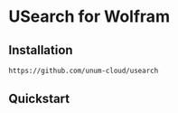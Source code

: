 # USearch for Wolfram

## Installation

```txt
https://github.com/unum-cloud/usearch
```

## Quickstart

```wolfram

```
